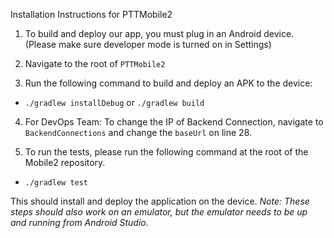 Installation Instructions for PTTMobile2

1. To build and deploy our app, you must plug in an Android device.
(Please make sure developer mode is turned on in Settings)

2. Navigate to the root of `PTTMobile2`

3. Run the following command to build and deploy an APK to the device:
* `./gradlew installDebug` or `./gradlew build`

4. For DevOps Team: To change the IP of Backend Connection, navigate to `BackendConnections` and change the `baseUrl` on line 28.

5. To run the tests, please run the following command at the root of the Mobile2 repository.
* `./gradlew test`

This should install and deploy the application on the device.
*Note: These steps should also work on an emulator, but the emulator needs to be up and running from Android Studio.*
